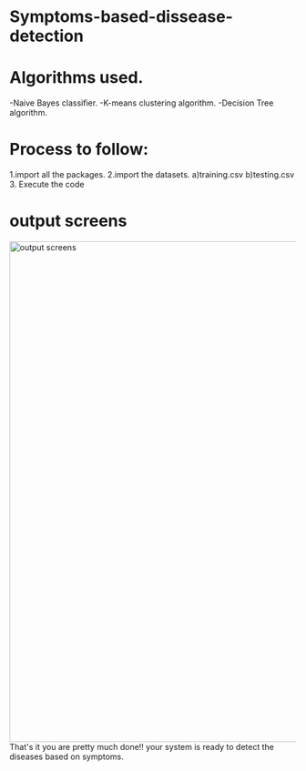 # Symptoms-based-dissease-detection

# Algorithms used.
  -Naive Bayes classifier.
  -K-means clustering algorithm.
  -Decision Tree algorithm.
  
# Process to follow:
  1.import all the packages.
  2.import the datasets. 
     a)training.csv
     b)testing.csv
  3. Execute the code   

# output screens 

<img width="880" alt="output screens" src="https://user-images.githubusercontent.com/96756682/218068399-797ba55f-e728-4396-97af-1b1ca4904dca.png">
That's it you are pretty much done!! your system is ready to detect the diseases based on symptoms.
